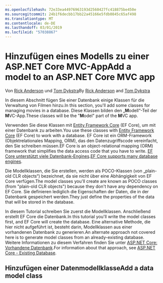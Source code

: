 ```yaml
---
ms.openlocfilehash: 72e33ea44976963193d2560427fc418875be450e
ms.sourcegitcommit: 24b1f6decbb17bb22a45166e5fdb0845c65af498
ms.translationtype: MT
ms.contentlocale: de-DE
ms.lasthandoff: 03/01/2019
ms.locfileid: "57038867"
---
```

# <a name="add-a-model-to-an-aspnet-core-mvc-app"></a><span data-ttu-id="61271-101">Hinzufügen eines Modells zu einer ASP.NET Core MVC-App</span><span class="sxs-lookup"><span data-stu-id="61271-101">Add a model to an ASP.NET Core MVC app</span></span>

<span data-ttu-id="61271-102">Von [Rick Anderson](https://twitter.com/RickAndMSFT) und [Tom Dykstra](https://github.com/tdykstra)</span><span class="sxs-lookup"><span data-stu-id="61271-102">By [Rick Anderson](https://twitter.com/RickAndMSFT) and [Tom Dykstra](https://github.com/tdykstra)</span></span>

<span data-ttu-id="61271-103">In diesem Abschnitt fügen Sie einer Datenbank einige Klassen für die Verwaltung von Filmen hinzu.</span><span class="sxs-lookup"><span data-stu-id="61271-103">In this section, you'll add some classes for managing movies in a database.</span></span> <span data-ttu-id="61271-104">Diese Klassen bilden den „**M**odell“-Teil der **M**VC-App.</span><span class="sxs-lookup"><span data-stu-id="61271-104">These classes will be the "**M**odel" part of the **M**VC app.</span></span>

<span data-ttu-id="61271-105">Verwenden Sie diese Klassen mit [Entity Framework Core](/ef/core) (EF Core), um mit einer Datenbank zu arbeiten.</span><span class="sxs-lookup"><span data-stu-id="61271-105">You use these classes with [Entity Framework Core](/ef/core) (EF Core) to work with a database.</span></span> <span data-ttu-id="61271-106">EF Core ist ein ORM-Framework (Objektrelationales Mapping, ORM), das den Datenzugriffscode vereinfacht, den Sie schreiben müssen.</span><span class="sxs-lookup"><span data-stu-id="61271-106">EF Core is an object-relational mapping (ORM) framework that simplifies the data access code that you have to write.</span></span> <span data-ttu-id="61271-107">[EF Core unterstützt viele Datenbank-Engines](/ef/core/providers/).</span><span class="sxs-lookup"><span data-stu-id="61271-107">[EF Core supports many database engines](/ef/core/providers/).</span></span>

<span data-ttu-id="61271-108">Die Modellklassen, die Sie erstellen, werden als POCO-Klassen (von „plain-old CLR objects“) bezeichnet, da sie nicht über eine Abhängigkeit von EF Core verfügen.</span><span class="sxs-lookup"><span data-stu-id="61271-108">The model classes you'll create are known as POCO classes (from "plain-old CLR objects") because they don't have any dependency on EF Core.</span></span> <span data-ttu-id="61271-109">Sie definieren lediglich die Eigenschaften der Daten, die in der Datenbank gespeichert werden.</span><span class="sxs-lookup"><span data-stu-id="61271-109">They just define the properties of the data that will be stored in the database.</span></span>

<span data-ttu-id="61271-110">In diesem Tutorial schreiben Sie zuerst die Modellklassen. Anschließend erstellt EF Core die Datenbank.</span><span class="sxs-lookup"><span data-stu-id="61271-110">In this tutorial you'll write the model classes first, and EF Core will create the database.</span></span> <span data-ttu-id="61271-111">Eine alternative Methode, die hier nicht aufgeführt ist, besteht darin, Modellklassen aus einer vorhandenen Datenbank zu generieren.</span><span class="sxs-lookup"><span data-stu-id="61271-111">An alternate approach not covered here is to generate model classes from an already-existing database.</span></span> <span data-ttu-id="61271-112">Weitere Informationen zu diesem Verfahren finden Sie unter [ASP.NET Core: Vorhandene Datenbank](/ef/core/get-started/aspnetcore/existing-db).</span><span class="sxs-lookup"><span data-stu-id="61271-112">For information about that approach, see [ASP.NET Core - Existing Database](/ef/core/get-started/aspnetcore/existing-db).</span></span>

## <a name="add-a-data-model-class"></a><span data-ttu-id="61271-113">Hinzufügen einer Datenmodellklasse</span><span class="sxs-lookup"><span data-stu-id="61271-113">Add a data model class</span></span>
